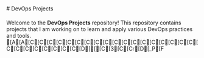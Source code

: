 # DevOps Projects

Welcome to the **DevOps Projects** repository! This repository contains projects that I am working on to learn and apply various DevOps practices and tools.
[A[A[C[C[C[C[C[C[C[C[C[C[C[C[C[C[C[C[C[C[C[C[C[C[C[C[C[C[D[[[C[3[C[Cr[D[_P[F